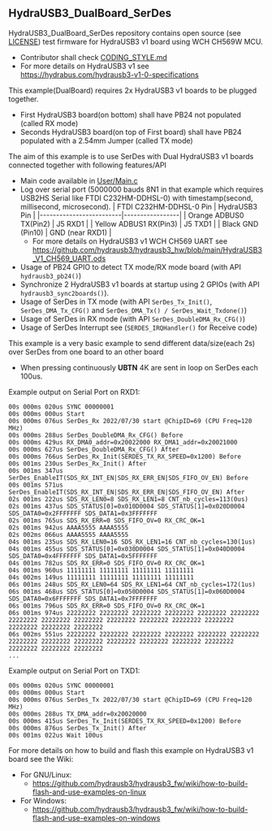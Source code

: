 ## HydraUSB3_DualBoard_SerDes
HydraUSB3_DualBoard_SerDes repository contains open source (see [LICENSE](../LICENSE)) test firmware for HydraUSB3 v1 board using WCH CH569W MCU.
* Contributor shall check [CODING_STYLE.md](../CODING_STYLE.md)
* For more details on HydraUSB3 v1 see https://hydrabus.com/hydrausb3-v1-0-specifications

This example(DualBoard) requires 2x HydraUSB3 v1 boards to be plugged together.
* First HydraUSB3 board(on bottom) shall have PB24 not populated (called RX mode)
* Seconds HydraUSB3 board(on top of First board) shall have PB24 populated with a 2.54mm Jumper (called TX mode)

The aim of this example is to use SerDes with Dual HydraUSB3 v1 boards connected together with following features/API
* Main code available in [User/Main.c](User/Main.c)
* Log over serial port (5000000 bauds 8N1 in that example which requires USB2HS Serial like FTDI C232HM-DDHSL-0) with timestamp(second, millisecond, microsecond).
    | FTDI C232HM-DDHSL-0 Pin | HydraUSB3 Pin   |
    |-------------------------|-----------------|
    | Orange ADBUS0 TX(Pin2)  | J5 RXD1         |
    | Yellow ADBUS1 RX(Pin3)  | J5 TXD1         |
    | Black GND (Pin10)       | GND (near RXD1) |
  * For more details on HydraUSB3 v1 WCH CH569 UART see https://github.com/hydrausb3/hydrausb3_hw/blob/main/HydraUSB3_V1_CH569_UART.ods
* Usage of PB24 GPIO to detect TX mode/RX mode board (with API `hydrausb3_pb24()`)
* Synchronize 2 HydraUSB3 v1 boards at startup using 2 GPIOs (with API `hydrausb3_sync2boards()`).
* Usage of SerDes in TX mode (with API `SerDes_Tx_Init()`, `SerDes_DMA_Tx_CFG()` and `SerDes_DMA_Tx() / SerDes_Wait_Txdone()`)
* Usage of SerDes in RX mode (with API `SerDes_DoubleDMA_Rx_CFG()`)
* Usage of SerDes Interrupt see (`SERDES_IRQHandler()` for Receive code)

This example is a very basic example to send different data/size(each 2s) over SerDes from one board to an other board
* When pressing continuously **UBTN** 4K are sent in loop on SerDes each 100us.

Example output on Serial Port on RXD1:
```
00s 000ms 020us SYNC 00000001
00s 000ms 000us Start
00s 000ms 076us SerDes_Rx 2022/07/30 start @ChipID=69 (CPU Freq=120 MHz)
00s 000ms 288us SerDes_DoubleDMA_Rx_CFG() Before
00s 000ms 429us RX_DMA0_addr=0x20022000 RX_DMA1_addr=0x20021000
00s 000ms 627us SerDes_DoubleDMA_Rx_CFG() After
00s 000ms 766us SerDes_Rx_Init(SERDES_TX_RX_SPEED=0x1200) Before
00s 001ms 230us SerDes_Rx_Init() After
00s 001ms 347us SerDes_EnableIT(SDS_RX_INT_EN|SDS_RX_ERR_EN|SDS_FIFO_OV_EN) Before
00s 001ms 571us SerDes_EnableIT(SDS_RX_INT_EN|SDS_RX_ERR_EN|SDS_FIFO_OV_EN) After
02s 001ms 222us SDS_RX_LEN0=8 SDS_RX_LEN1=8 CNT_nb_cycles=113(0us)
02s 001ms 437us SDS_STATUS[0]=0x010D0004 SDS_STATUS[1]=0x020D0004 SDS_DATA0=0x2FFFFFFF SDS_DATA1=0x3FFFFFFF
02s 001ms 765us SDS_RX_ERR=0 SDS_FIFO_OV=0 RX_CRC_OK=1
02s 001ms 942us AAAA5555 AAAA5555
02s 002ms 066us AAAA5555 AAAA5555
04s 001ms 235us SDS_RX_LEN0=16 SDS_RX_LEN1=16 CNT_nb_cycles=130(1us)
04s 001ms 455us SDS_STATUS[0]=0x030D0004 SDS_STATUS[1]=0x040D0004 SDS_DATA0=0x4FFFFFFF SDS_DATA1=0x5FFFFFFF
04s 001ms 782us SDS_RX_ERR=0 SDS_FIFO_OV=0 RX_CRC_OK=1
04s 001ms 960us 11111111 11111111 11111111 11111111
04s 002ms 149us 11111111 11111111 11111111 11111111
06s 001ms 248us SDS_RX_LEN0=64 SDS_RX_LEN1=64 CNT_nb_cycles=172(1us)
06s 001ms 468us SDS_STATUS[0]=0x050D0004 SDS_STATUS[1]=0x060D0004 SDS_DATA0=0x6FFFFFFF SDS_DATA1=0x7FFFFFFF
06s 001ms 796us SDS_RX_ERR=0 SDS_FIFO_OV=0 RX_CRC_OK=1
06s 001ms 974us 22222222 22222222 22222222 22222222 22222222 22222222 22222222 22222222 22222222 22222222 22222222 22222222 22222222 22222222 22222222 22222222
06s 002ms 551us 22222222 22222222 22222222 22222222 22222222 22222222 22222222 22222222 22222222 22222222 22222222 22222222 22222222 22222222 22222222 22222222
...
```

Example output on Serial Port on TXD1:
```
00s 000ms 020us SYNC 00000001
00s 000ms 000us Start
00s 000ms 076us SerDes_Tx 2022/07/30 start @ChipID=69 (CPU Freq=120 MHz)
00s 000ms 288us TX_DMA_addr=0x20020000
00s 000ms 415us SerDes_Tx_Init(SERDES_TX_RX_SPEED=0x1200) Before
00s 000ms 876us SerDes_Tx_Init() After
00s 001ms 022us Wait 100us
```

For more details on how to build and flash this example on HydraUSB3 v1 board see the Wiki:
* For GNU/Linux:
  * https://github.com/hydrausb3/hydrausb3_fw/wiki/how-to-build-flash-and-use-examples-on-linux
* For Windows:
  * https://github.com/hydrausb3/hydrausb3_fw/wiki/how-to-build-flash-and-use-examples-on-windows
